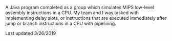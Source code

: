 A Java program completed as a group which simulates MIPS low-level assembly instructions in a CPU. My team and I was tasked with implementing delay slots, or instructions that are executed immediately after jump or branch instructions in a CPU with pipelining.

Last updated 3/26/2019
